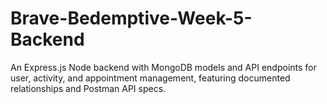 # Brave-Bedemptive-Week-5-Backend
An Express.js Node backend with MongoDB models and API endpoints for user, activity, and appointment management, featuring documented relationships and Postman API specs.
